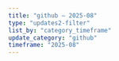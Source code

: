```yaml
---
title: "github — 2025-08"
type: "updates2-filter"
list_by: "category_timeframe"
update_category: "github"
timeframe: "2025-08"
---
```

